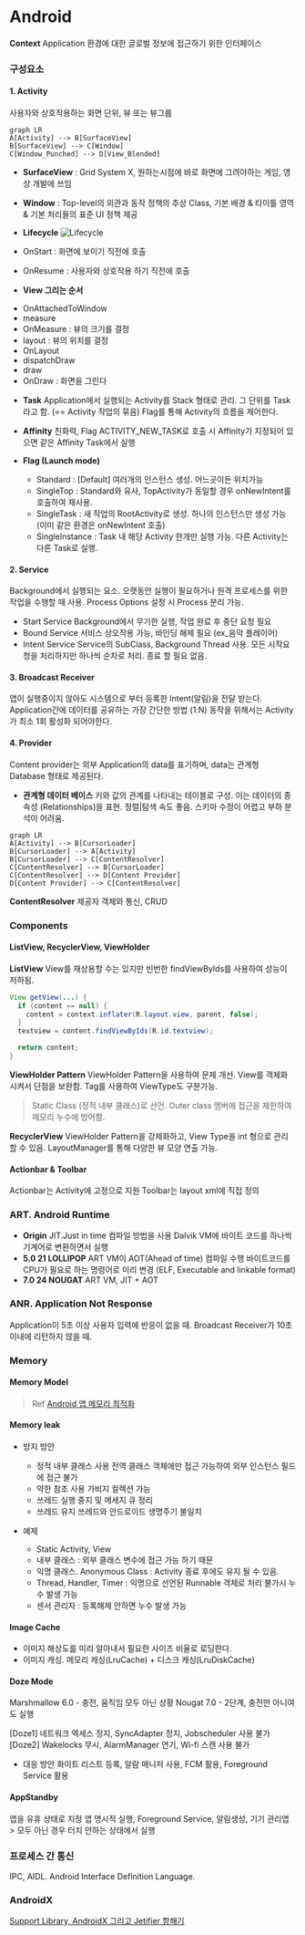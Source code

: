 # Android

**Context** Application 환경에 대한 글로벌 정보에 접근하기 위한 인터페이스

### 구성요소

#### 1. Activity
사용자와 상호작용하는 화면 단위, 뷰 또는 뷰그룹

```mermaid
graph LR
A[Activity] --> B[SurfaceView]
B[SurfaceView] --> C[Window]
C[Window_Punched] --> D[View_Blended]
```
* **SurfaceView** : Grid System X, 원하는시점에 바로 화면에 그려야하는 게임, 영상 개발에 쓰임
* **Window** : Top-level의 외관과 동작 정책의 추상 Class, 기본 배경 & 타이틀 영역 & 기본 처리들의 표준 UI 정책 제공

* **Lifecycle**
![Lifecycle](img/img_activity_lifecycle.png)
* OnStart : 화면에 보이기 직전에 호출
* OnResume : 사용자와 상호작용 하기 직전에 호출

* **View 그리는 순서**
- OnAttachedToWindow
- measure
- OnMeasure : 뷰의 크기를 결정
- layout : 뷰의 위치를 결정
- OnLayout
- dispatchDraw
- draw
- OnDraw : 화면을 그린다

* **Task**
Application에서 실행되는 Activity를 Stack 형태로 관리.
그 단위를 Task라고 함. (== Activity 작업의 묶음)
Flag를 통해 Activity의 흐름을 제어한다.

* **Affinity**
친화력, Flag ACTIVITY_NEW_TASK로 호출 시 Affinity가 지정되어 있으면 같은 Affinity Task에서 실행

* **Flag (Launch mode)**
  - Standard : [Default] 여러개의 인스턴스 생성. 어느곳이든 위치가능
  - SingleTop : Standard와 유사, TopActivity가 동일할 경우 onNewIntent를 호출하여 재사용.
  - SingleTask : 새 작업의 RootActivity로 생성. 하나의 인스턴스만 생성 가능 (이미 같은 환경은 onNewIntent 호출)
  - SingleInstance : Task 내 해당 Activity 한개만 실행 가능. 다른 Activity는 다른 Task로 실행.

#### 2. Service
Background에서 실행되는 요소.
오랫동안 실행이 필요하거나 원격 프로세스를 위한 작업을 수행할 때 사용.
Process Options 설정 시 Process 분리 가능.

* Start Service
  Background에서 무기한 실행, 작업 완료 후 중단 요청 필요
* Bound Service
  서비스 상오작용 가능, 바인딩 해제 필요 (ex_음악 플레이어)
* Intent Service
  Service의 SubClass, Background Thread 사용.
  모든 시작요청을 처리하지만 하나씩 순차로 처리.
  종료 할 필요 없음.

#### 3. Broadcast Receiver
앱이 실행중이지 않아도 시스템으로 부터 등록한 Intent(알림)을 전달 받는다.
Application간에 데이터를 공유하는 가장 간단한 방법 (1:N)
동작을 위해서는 Activity가 최소 1회 활성화 되어야한다.

#### 4. Provider
Content provider는 외부 Application의 data를 표기하며, data는 관계형 Database 형태로 제공된다.

* **관계형 데이터 베이스**
키와 값의 관계를 나타내는 테이블로 구성. 이는 데이터의 종속성 (Relationships)을 표현. 정렬|탐색 속도 좋음. 스키마 수정이 어렵고 부하 분석이 어려움.

```mermaid
graph LR
A[Activity] --> B[CursorLoader]
B[CursorLoader] --> A[Activity]
B[CursorLoader] --> C[ContentResolver]
C[ContentResolver] --> B[CursorLoader]
C[ContentResolver] --> D[Content Provider]
D[Content Provider] --> C[ContentResolver]
```
**ContentResolver** 제공자 객체와 통신, CRUD


### Components


#### ListView, RecyclerView, ViewHolder

**ListView**
View를 재상용할 수는 있지만 빈번한 findViewByIds를 사용하여 성능이 저하됨.
```Java
View getView(...) {
  if (content == null) {
    content = context.inflater(R.layout.view, parent, false);
  }
  textview = content.findViewByIds(R.id.textview);

  return content;
}
```
**ViewHolder Pattern**
ViewHolder Pattern을 사용하여 문제 개선.
View를 객체화 시켜서 단점을 보완함.
Tag를 사용하여 ViewType도 구분가능.
> Static Class (정적 내부 클래스)로 선언. Outer class 멤버에 접근을 제한하여 메모리 누수에 방어함.

**RecyclerView**
ViewHolder Pattern을 강제화하고, View Type을 int 형으로 관리 할 수 있음. LayoutManager를 통해 다양한 뷰 모양 연출 가능.


#### Actionbar & Toolbar
Actionbar는 Activity에 고정으로 지원
Toolbar는 layout xml에 직접 정의

### ART. Android Runtime
* __Origin__
JIT.Just in time 컴파일 방법을 사용
Dalvik VM에 바이트 코드를 하나씩 기계어로 변환하면서 실행
* __5.0 21 LOLLIPOP__
ART VM이 AOT(Ahead of time) 컴파일 수행
바이트코드를 CPU가 필요로 하는 명령어로 미리 변경 (ELF, Executable and linkable format)
* __7.0 24 NOUGAT__
ART VM, JIT + AOT  


### ANR. Application Not Response
Application이 5초 이상 사용자 입력에 반응이 없을 때.
Broadcast Receiver가 10초 이내에 리턴하지 않을 때.


### Memory

#### Memory Model
> Ref
> [Android 앱 메모리 최적화](https://d2.naver.com/helloworld/539525)


#### Memory leak
  - 방지 방안
    - 정적 내부 클래스 사용
      전역 클래스 객체에만 접근 가능하여 외부 인스턴스 필드에 접근 불가
    - 약한 참조 사용
      가비지 컬렉션 가능
    - 쓰레드 실행 중지 및 메세지 큐 정리
    - 쓰레드 유지
      쓰레드와 안드로이드 생명주기 불일치

  - 예제
    - Static Activity, View
    - 내부 클래스 : 외부 클래스 변수에 접근 가능 하기 때문
    - 익명 클래스. Anonymous Class : Activity 종료 후에도 유지 될 수 있음.
    - Thread, Handler, Timer : 익명으로 선언된 Runnable 객체로 처리 불가시 누수 발생 가능
    - 센서 관리자 : 등록해제 안하면 누수 발생 가능

#### Image Cache
  - 이미지 해상도를 미리 알아내서 필요한 사이즈 비율로 로딩한다.
  - 이미지 캐싱. 메모리 캐싱(LruCache) + 디스크 캐싱(LruDiskCache)



#### Doze Mode
Marshmallow 6.0 - 충전, 움직임 모두 아닌 상황
Nougat 7.0 - 2단계, 충전만 아니여도 실행

[Doze1]
네트워크 엑세스 정지, SyncAdapter 정지, Jobscheduler 사용 불가
[Doze2]
Wakelocks 무시, AlarmManager 연기, Wi-fi 스캔 사용 불가

* 대응 방안
  화이트 리스트 등록, 알람 매니저 사용, FCM 활용, Foreground Service 활용

#### AppStandby
앱을 유휴 상태로 지정
앱 명시적 실행, Foreground Service, 알림생성, 기기 관리앱 > 모두 아닌 경우 터치 안하는 상태에서 실행


### 프로세스 간 통신
IPC, AIDL. Android Interface Definition Language.


### AndroidX
[Support Library, AndroidX 그리고 Jetifier 항해기](https://medium.com/daangn/support-library-androidx-%EA%B7%B8%EB%A6%AC%EA%B3%A0-jetifier-%ED%95%AD%ED%95%B4%EA%B8%B0-2fb558f56be)
